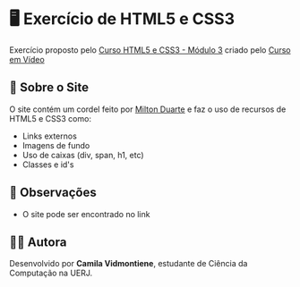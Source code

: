 # 🖥️ Exercício de HTML5 e CSS3

Exercício proposto pelo [Curso HTML5 e CSS3 - Módulo 3](https://youtube.com/playlist?list=PLHz_AreHm4dmcAviDwiGgHbeEJToxbOpZ&si=6BqZanqtQK78MFtR) criado pelo [Curso em Vídeo](https://www.youtube.com/c/CursoemV%C3%ADdeo)

## 📘 Sobre o Site

O site contém um cordel feito por [Milton Duarte](https://www.recantodasletras.com.br/autor.php?id=9806) e faz o uso de recursos de HTML5 e CSS3 como:
- Links externos
- Imagens de fundo
- Uso de caixas (div, span, h1, etc)
- Classes e id's

## 📌 Observações

- O site pode ser encontrado no link []()

## 👩‍💻 Autora

Desenvolvido por **Camila Vidmontiene**, estudante de Ciência da Computação na UERJ.  

